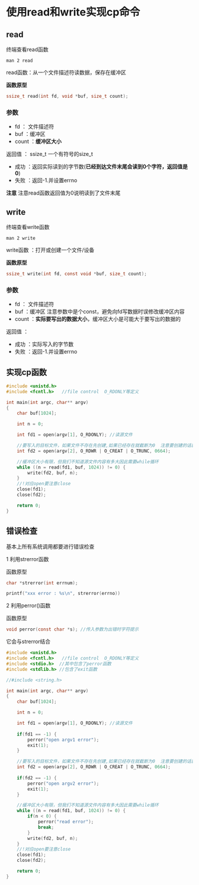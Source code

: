 <p id="使用read和write实现cp命令"></p>

# 使用read和write实现cp命令 


## read

终端查看read函数  
```shell
man 2 read
```

read函数：从一个文件描述符读数据，保存在缓冲区


**函数原型**
```c
ssize_t read(int fd, void *buf, size_t count);
```

### 参数  

* fd ： 文件描述符  
* buf ：缓冲区
* count ：**缓冲区大小**

返回值 ： ssize_t  一个有符号的size_t  
* 成功 ：返回实际读到的字节数(**已经到达文件末尾会读到0个字符，返回值是0**)  
* 失败 ：返回-1.并设置errno  

**注意** 注意read函数返回值为0说明读到了文件末尾  

## write

终端查看write函数  
```shell
man 2 write
```

write函数 ：打开或创建一个文件/设备  


**函数原型**
```c
ssize_t write(int fd, const void *buf, size_t count);
```

### 参数  

* fd ： 文件描述符  
* buf ：缓冲区  注意参数中是个const，避免向fd写数据时误修改缓冲区内容
* count ：**实际要写出的数据大小**，缓冲区大小是可能大于要写出的数据的

返回值 ：  
* 成功 ：实际写入的字节数  
* 失败 ：返回-1.并设置errno 



## 实现cp函数  

```c
#include <unistd.h>  
#include <fcntl.h>   //file control  O_RDONLY等定义  

int main(int argc, char** argv)
{
	char buf[1024];

	int n = 0;

	int fd1 = open(argv[1], O_RDONLY); //读源文件

	//要写入的目标文件，如果文件不存在先创建,如果已经存在就截断为0  注意要创建的话就要指定权限
	int fd2 = open(argv[2], O_RDWR | O_CREAT | O_TRUNC, 0664);

	//缓冲区大小有限，但我们不知道源文件内容有多大因此需要while循环
	while ((n = read(fd1, buf, 1024)) != 0) {
		write(fd2, buf, n);
	}
	//!对应open要注意close
	close(fd1);
	close(fd2); 

	return 0;
} 
```

## 错误检查  

基本上所有系统调用都要进行错误检查  

1 利用strerror函数  

函数原型
```c
char *strerror(int errnum);
```
```c
printf("xxx error : %s\n", strerror(errno))
```

2 利用perror()函数  

函数原型
```c
void perror(const char *s); //传入参数为出错时字符提示
```
它会与strerror结合  

```c
#include <unistd.h>  
#include <fcntl.h>   //file control  O_RDONLY等定义  
#include <stdio.h>  //其中包含了perror函数
#include <stdlib.h> //包含了exit函数

//#include <string.h>

int main(int argc, char** argv)
{
	char buf[1024];

	int n = 0;

	int fd1 = open(argv[1], O_RDONLY); //读源文件
	
	if(fd1 == -1) {
		perror("open argv1 error");
		exit(1);
	}

	//要写入的目标文件，如果文件不存在先创建,如果已经存在就截断为0  注意要创建的话就要指定权限
	int fd2 = open(argv[2], O_RDWR | O_CREAT | O_TRUNC, 0664);
	
    if(fd2 == -1) {
		perror("open argv2 error");
		exit(1);
	}

	//缓冲区大小有限，但我们不知道源文件内容有多大因此需要while循环
	while ((n = read(fd1, buf, 1024)) != 0) {
		if(n < 0) {
			perror("read error");
			break;
		}
		write(fd2, buf, n);
	}
	//!对应open要注意close
	close(fd1);
	close(fd2); 

	return 0;
}
```




